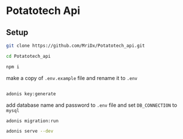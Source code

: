 # Potatotech Api

## Setup

```bash
git clone https://github.com/MriDx/Potatotech_api.git

cd Potatotech_api

npm i

```

make a copy of `.env.example` file and rename it to `.env`

```bash

adonis key:generate

```

add database name and password to `.env` file
and set `DB_CONNECTION` to `mysql`

```bash
adonis migration:run

adonis serve --dev
```
